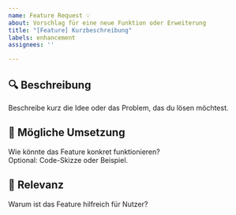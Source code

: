 ```yaml
---
name: Feature Request 💡
about: Vorschlag für eine neue Funktion oder Erweiterung
title: "[Feature] Kurzbeschreibung"
labels: enhancement
assignees: ''

---
```


## 🔍 Beschreibung

Beschreibe kurz die Idee oder das Problem, das du lösen möchtest.

## 🧩 Mögliche Umsetzung

Wie könnte das Feature konkret funktionieren?  
Optional: Code-Skizze oder Beispiel.

## 📌 Relevanz

Warum ist das Feature hilfreich für Nutzer?
